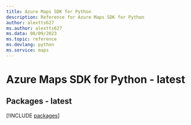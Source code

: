 ```yaml
---
title: Azure Maps SDK for Python
description: Reference for Azure Maps SDK for Python
author: alextts627
ms.author: alextts627
ms.data: 08/09/2023
ms.topic: reference
ms.devlang: python
ms.service: maps
---
```

# Azure Maps SDK for Python - latest
## Packages - latest
[!INCLUDE [packages](maps-index.md)]